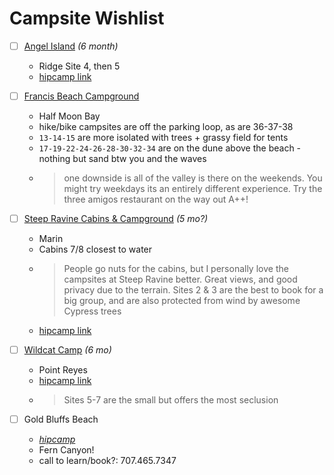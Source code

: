 # Campsite Wishlist

-   [ ] [Angel Island](http://www.reserveamerica.com/camping/angel-island-sp/r/campgroundDetails.do?contractCode=CA&parkId=120003#sr) *(6 month)*

    -   Ridge Site 4, then 5
    -   [hipcamp link](https://www.hipcamp.com/ca/sf-bay-area/angel-island/angel-island-campground)

-   [ ] [Francis Beach Campground](http://www.reserveamerica.com/camping/half-moon-bay-state-beach/r/campgroundDetails.do?contractCode=CA&parkId=120039)

    -   Half Moon Bay
    -   hike/bike campsites are off the parking loop, as are 36-37-38
    -   `13-14-15` are more isolated with trees + grassy field for tents
    -   `17-19-22-24-26-28-30-32-34` are on the dune above the beach - nothing but sand btw you and the waves
    -   > one downside is all of the valley is there on the weekends. You might try weekdays its an entirely different experience. Try the three amigos restaurant on the way out A++!

-   [ ] [Steep Ravine Cabins & Campground](http://www.reserveamerica.com/camping/mount-tamalpais-state-park/r/campgroundDetails.do?contractCode=CA&parkId=120063) *(5 mo?)*

    -   Marin
    -   Cabins 7/8 closest to water
    -   > People go nuts for the cabins, but I personally love the campsites at Steep Ravine better. Great views, and good privacy due to the terrain. Sites 2 & 3 are the best to book for a big group, and are also protected from wind by awesome Cypress trees
    -   [hipcamp link](https://www.hipcamp.com/ca/sf-bay-area/mount-tamalpais/steep-ravine-cabins-and-campground)

-   [ ] [Wildcat Camp](http://www.recreation.gov/campsiteFilterAction.do?sitefilter=ALL&startIdx=0&contractCode=NRSO&parkId=72393) *(6 mo)*

    -   Point Reyes
    -   [hipcamp link](https://www.hipcamp.com/ca/sf-bay-area/point-reyes/wildcat-camp)
    -   > Sites 5-7 are the small but offers the most seclusion

-   [ ] Gold Bluffs Beach

    -   *[hipcamp](https://www.hipcamp.com/ca/north-coast/prairie-creek-redwoods/gold-bluffs-beach-campground)*
    -   Fern Canyon!
    -   call to learn/book?: 707.465.7347
